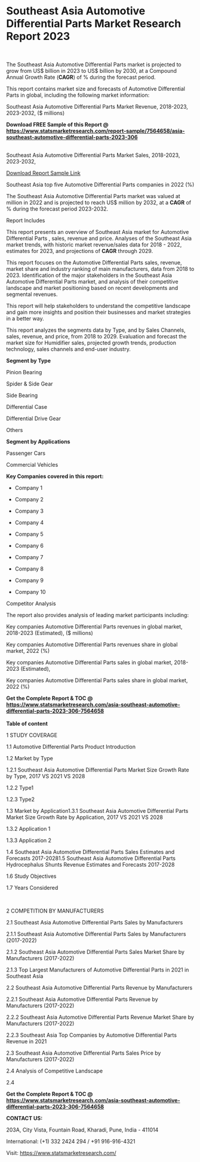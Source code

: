 <h1>Southeast Asia Automotive Differential Parts Market Research Report 2023</h1><br/><p>The Southeast Asia Automotive Differential Parts market is projected to grow from US$ billion in 2023 to US$ billion by 2030, at a Compound Annual Growth Rate (<strong>CAGR</strong>) of % during the forecast period.</p><p>
 
 This report contains market size and forecasts of Automotive Differential Parts in global, including the following market information:</p><p>
 
 Southeast Asia Automotive Differential Parts Market Revenue, 2018-2023, 2023-2032, ($ millions)</p><div><b>Download FREE Sample of this Report @ <a href="https://www.statsmarketresearch.com/download-free-sample/7564658/asia-southeast-automotive-differential-parts-2023-306">https://www.statsmarketresearch.com/report-sample/7564658/asia-southeast-automotive-differential-parts-2023-306</a></b></div><br><p>
 
 Southeast Asia Automotive Differential Parts Market Sales, 2018-2023, 2023-2032,</p><p><a href="https://www.statsmarketresearch.com/download-free-sample/7564658/asia-southeast-automotive-differential-parts-2023-306">Download Report Sample Link</a></p><p>
 
 Southeast Asia top five Automotive Differential Parts companies in 2022 (%)</p><p>
 
 The Southeast Asia Automotive Differential Parts market was valued at million in 2022 and is projected to reach US$ million by 2032, at a <strong>CAGR</strong> of % during the forecast period 2023-2032.</p><p>
 
 Report Includes</p><p>
 
 This report presents an overview of Southeast Asia market for Automotive Differential Parts , sales, revenue and price. Analyses of the Southeast Asia market trends, with historic market revenue/sales data for 2018 - 2022, estimates for 2023, and projections of <strong>CAGR</strong> through 2029.</p><p>
 
 This report focuses on the Automotive Differential Parts sales, revenue, market share and industry ranking of main manufacturers, data from 2018 to 2023. Identification of the major stakeholders in the Southeast Asia Automotive Differential Parts market, and analysis of their competitive landscape and market positioning based on recent developments and segmental revenues.</p><p>
 
 This report will help stakeholders to understand the competitive landscape and gain more insights and position their businesses and market strategies in a better way.</p><p>
 
 This report analyzes the segments data by Type, and by Sales Channels, sales, revenue, and price, from 2018 to 2029. Evaluation and forecast the market size for Humidifier sales, projected growth trends, production technology, sales channels and end-user industry.</p><p>
 
  <strong>Segment by Type</strong></p><p>
 
 Pinion Bearing</p><p>Spider & Side Gear</p><p>Side Bearing</p><p>Differential Case</p><p>Differential Drive Gear</p><p>Others</p><p>
 
 <strong> Segment <strong><strong>by Applications</strong></strong></strong></p><p>
 
 Passenger Cars</p><p>Commercial Vehicles</p><p><strong>Key Companies covered in this report:</strong></p><p>
 
 </p><ul><p></p><li>Company 1</li><p></p><li>Company 2</li><p></p><li>Company 3</li><p></p><li>Company 4</li><p></p><li>Company 5</li><p></p><li>Company 6</li><p></p><li>Company 7</li><p></p><li>Company 8</li><p></p><li>Company 9</li><p></p><li>Company 10</li><p></p></ul><p>Competitor Analysis</p><p>
 
 The report also provides analysis of leading market participants including:</p><p>
 
 Key companies Automotive Differential Parts revenues in global market, 2018-2023 (Estimated), ($ millions)</p><p>
 
 Key companies Automotive Differential Parts revenues share in global market, 2022 (%)</p><p>
 
 Key companies Automotive Differential Parts sales in global market, 2018-2023 (Estimated),</p><p>
 
 Key companies Automotive Differential Parts sales share in global market, 2022 (%)</p><div><b>Get the Complete Report & TOC @ <a href="https://www.statsmarketresearch.com/asia-southeast-automotive-differential-parts-2023-306-7564658">https://www.statsmarketresearch.com/asia-southeast-automotive-differential-parts-2023-306-7564658</a></b></div><br><b>Table of content</b><p>1 STUDY COVERAGE<br />
 
 1.1 Automotive Differential Parts Product Introduction<br />
 
 1.2 Market by Type<br />
 
 1.2.1 Southeast Asia Automotive Differential Parts Market Size Growth Rate by Type, 2017 VS 2021 VS 2028<br />
 
 1.2.2 Type1<br />
 
 1.2.3 Type2<br />
 
 1.3 Market by Application1.3.1 Southeast Asia Automotive Differential Parts Market Size Growth Rate by Application, 2017 VS 2021 VS 2028<br />
 
 1.3.2 Application 1<br />
 
 1.3.3 Application 2<br />
 
 1.4 Southeast Asia Automotive Differential Parts Sales Estimates and Forecasts 2017-20281.5 Southeast Asia Automotive Differential Parts Hydrocephalus Shunts Revenue Estimates and Forecasts 2017-2028<br />
 
 1.6 Study Objectives<br />
 
 1.7 Years Considered<br />
 
 <br />
 
 2 COMPETITION BY MANUFACTURERS<br />
 
 2.1 Southeast Asia Automotive Differential Parts Sales by Manufacturers<br />
 
 2.1.1 Southeast Asia Automotive Differential Parts Sales by Manufacturers (2017-2022)<br />
 
 2.1.2 Southeast Asia Automotive Differential Parts Sales Market Share by Manufacturers (2017-2022)<br />
 
 2.1.3 Top Largest Manufacturers of Automotive Differential Parts in 2021 in Southeast Asia<br />
 
 2.2 Southeast Asia Automotive Differential Parts Revenue by Manufacturers<br />
 
 2.2.1 Southeast Asia Automotive Differential Parts Revenue by Manufacturers (2017-2022)<br />
 
 2.2.2 Southeast Asia Automotive Differential Parts Revenue Market Share by Manufacturers (2017-2022)<br />
 
 2.2.3 Southeast Asia Top Companies by Automotive Differential Parts Revenue in 2021<br />
 
 2.3 Southeast Asia Automotive Differential Parts Sales Price by Manufacturers (2017-2022)<br />
 
 2.4 Analysis of Competitive Landscape<br />
 
 2.4<br><div><b>Get the Complete Report & TOC @ <a href="https://www.statsmarketresearch.com/asia-southeast-automotive-differential-parts-2023-306-7564658">https://www.statsmarketresearch.com/asia-southeast-automotive-differential-parts-2023-306-7564658</a></b></div></p>
 
 <b>CONTACT US:</b><br>
 
 203A, City Vista, Fountain Road, Kharadi, Pune, India - 411014 <br>
 
 International: (+1) 332 2424 294 / +91 916-916-4321<br>
 
 Visit: <a href="https://www.statsmarketresearch.com/">https://www.statsmarketresearch.com/</a>
 
 <br>